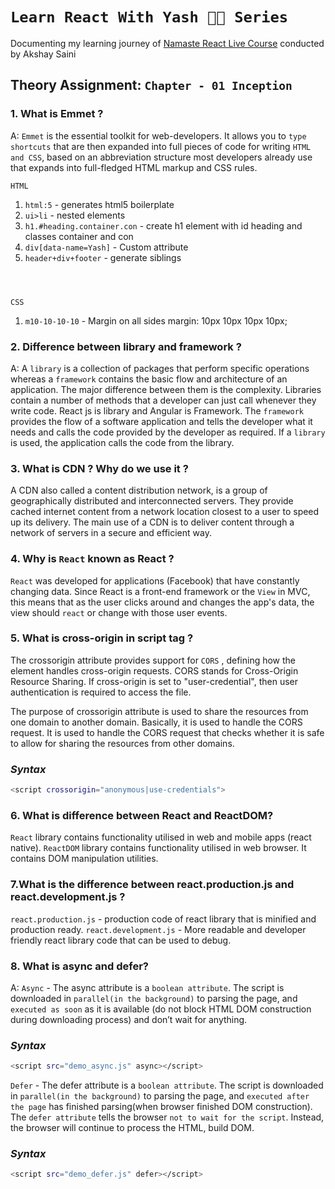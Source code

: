 # `Learn React With Yash 👨‍💻 Series` 
   Documenting my learning journey of [Namaste React Live Course](https://learn.namastedev.com/) conducted by Akshay Saini
  
  ## Theory Assignment: `Chapter - 01 Inception`

  ### 1. What is Emmet ?

A: `Emmet` is the essential toolkit for web-developers. It allows you to `type shortcuts` that are then expanded into full pieces of code for writing `HTML and CSS`, based on an abbreviation structure most developers already use that expands into full-fledged HTML markup and CSS rules.

`HTML`
1. `html:5` - generates html5 boilerplate
2. `ui>li` - nested elements
3. `h1.#heading.container.con` - create h1 element with id heading and classes container and con
4. `div[data-name=Yash]` - Custom attribute <div data-name="Yash"></div>
5. `header+div+footer` - generate siblings <header></header> <div></div> <footer></footer>

`CSS`
1. `m10-10-10-10` -  Margin on all sides margin: 10px 10px 10px 10px;

### 2. Difference between library and framework ? 

A: A `library` is a collection of packages that perform specific operations whereas a `framework` contains the basic flow and architecture of an application. The major difference between them is the complexity. Libraries contain a number of methods that a developer can just call whenever they write code. React js is library and Angular is Framework.
The `framework` provides the flow of a software application and tells the developer what it needs and calls the code provided by the developer as required. If a `library` is used, the application calls the code from the library.

### 3. What is CDN ? Why do we use it ?
A CDN also called a content distribution network, is a group of geographically distributed and interconnected servers. They provide cached internet content from a network location closest to a user to speed up its delivery.
The main use of a CDN is to deliver content through a network of servers in a secure and efficient way.

### 4. Why is `React` known as React ?
`React` was developed for applications (Facebook) that have constantly changing data. Since React is a front-end framework or the `View` in MVC, this means that as the user clicks around and changes the app's data, 
the view should `react` or change with those user events.

### 5. What is cross-origin in script tag ?
The crossorigin attribute provides support for `CORS` , defining how the element handles cross-origin requests. CORS stands for Cross-Origin Resource Sharing. If cross-origin is set to "user-credential", then user authentication is required to access the file.

The purpose of crossorigin attribute is used to share the resources from one domain to another domain. Basically, it is used to handle the CORS request. It is used to handle the CORS request that checks whether it is safe to allow for sharing the resources from other domains.
### _Syntax_
```sh
<script crossorigin="anonymous|use-credentials">
```

### 6. What is difference between React and ReactDOM?
`React` library contains functionality utilised in web and mobile apps (react native). `ReactDOM` library contains functionality utilised in web browser. It contains DOM manipulation utilities.

### 7.What is the difference between react.production.js and react.development.js ?
`react.production.js` - production code of react library that is minified and production ready.
`react.development.js` - More readable and developer friendly react library code that can be used to debug.


### 8. What is async and defer?
A: `Async` - The async attribute is a `boolean attribute`. The script is downloaded in `parallel(in the background)` to parsing the page, and `executed as soon` as it is available (do not block HTML DOM construction during downloading process) and don’t wait for anything.
### _Syntax_
```sh
<script src="demo_async.js" async></script>
```

`Defer` - The defer attribute is a `boolean attribute`. The script is downloaded in `parallel(in the background)` to parsing the page, and `executed after the page` has finished parsing(when browser finished DOM construction). The `defer attribute` tells the browser `not to wait for the script`. Instead, the browser will continue to process the HTML, build DOM.
### _Syntax_
```sh
<script src="demo_defer.js" defer></script>
```